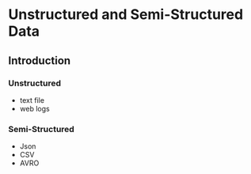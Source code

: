 # Unstructured and Semi-Structured Data

## Introduction

### Unstructured

* text file
* web logs

### Semi-Structured

* Json
* CSV
* AVRO

